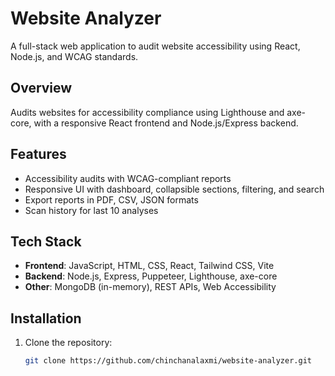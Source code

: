 # Website Analyzer

A full-stack web application to audit website accessibility using React, Node.js, and WCAG standards.

## Overview
Audits websites for accessibility compliance using Lighthouse and axe-core, with a responsive React frontend and Node.js/Express backend.

## Features
- Accessibility audits with WCAG-compliant reports
- Responsive UI with dashboard, collapsible sections, filtering, and search
- Export reports in PDF, CSV, JSON formats
- Scan history for last 10 analyses

## Tech Stack
- **Frontend**: JavaScript, HTML, CSS, React, Tailwind CSS, Vite
- **Backend**: Node.js, Express, Puppeteer, Lighthouse, axe-core
- **Other**: MongoDB (in-memory), REST APIs, Web Accessibility

## Installation
1. Clone the repository:
   ```bash
   git clone https://github.com/chinchanalaxmi/website-analyzer.git
